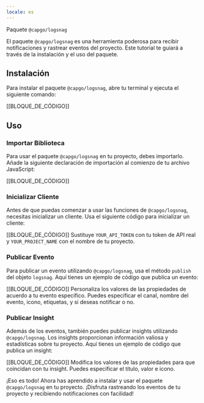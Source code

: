```yaml
---
locale: es
---
```


Paquete `@capgo/logsnag`

El paquete `@capgo/logsnag` es una herramienta poderosa para recibir notificaciones y rastrear eventos del proyecto. Este tutorial te guiará a través de la instalación y el uso del paquete.

## Instalación

Para instalar el paquete `@capgo/logsnag`, abre tu terminal y ejecuta el siguiente comando:

[[BLOQUE_DE_CÓDIGO]]

## Uso

### Importar Biblioteca

Para usar el paquete `@capgo/logsnag` en tu proyecto, debes importarlo. Añade la siguiente declaración de importación al comienzo de tu archivo JavaScript:

[[BLOQUE_DE_CÓDIGO]]

### Inicializar Cliente

Antes de que puedas comenzar a usar las funciones de `@capgo/logsnag`, necesitas inicializar un cliente. Usa el siguiente código para inicializar un cliente:

[[BLOQUE_DE_CÓDIGO]]
Sustituye `YOUR_API_TOKEN` con tu token de API real y `YOUR_PROJECT_NAME` con el nombre de tu proyecto.

### Publicar Evento

Para publicar un evento utilizando `@capgo/logsnag`, usa el método `publish` del objeto `logsnag`. Aquí tienes un ejemplo de código que publica un evento:

[[BLOQUE_DE_CÓDIGO]]
Personaliza los valores de las propiedades de acuerdo a tu evento específico. Puedes especificar el canal, nombre del evento, icono, etiquetas, y si deseas notificar o no.

### Publicar Insight

Además de los eventos, también puedes publicar insights utilizando `@capgo/logsnag`. Los insights proporcionan información valiosa y estadísticas sobre tu proyecto. Aquí tienes un ejemplo de código que publica un insight:

[[BLOQUE_DE_CÓDIGO]]
Modifica los valores de las propiedades para que coincidan con tu insight. Puedes especificar el título, valor e icono.

¡Eso es todo! Ahora has aprendido a instalar y usar el paquete `@capgo/logsnag` en tu proyecto. ¡Disfruta rastreando los eventos de tu proyecto y recibiendo notificaciones con facilidad!